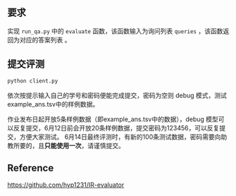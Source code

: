 ## 要求

实现 `run_qa.py` 中的 `evaluate` 函数，该函数输入为询问列表 `queries` ，该函数返回为对应的答案列表 。

## 提交评测

```bash
python client.py
```

依次按提示输入自己的学号和密码便能完成提交，密码为空则 debug 模式，测试example_ans.tsv中的样例数据。

作业发布日起开放5条样例数据（即example_ans.tsv中的数据），debug 模型可以反复提交，6月12日前会开放20条样例数据，提交密码为123456，可以反复提交，方便大家测试。
6月14日最终评测时，有新的100条测试数据，密码需要向助教所要的，且**只能使用一次**，请谨慎提交。

## Reference
https://github.com/hyp1231/IR-evaluator